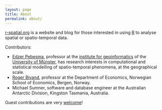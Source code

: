 ```yaml
---
layout: page
title: About
permalink: about/
---
```

[r-spatial.org](http://r-spatial.org/) is a website and blog for
those interested in using [R](http://www.r-project.org/) to analyse
spatial or spatio-temporal data.

Contributors:

* [Edzer Pebesma](http://www.uni-muenster.de/Geoinformatics/institute/staff/index.php/119/Edzer_Pebesma), professor at the [institute for geoinformatics](http://ifgi.uni-muenster.de/en) of the [University of Münster](http://www.uni-muenster.de/en/), has research interests in computational and statistical modelling of spatio-temporal phenomena, at the geographical scale.
* [Roger Bivand](https://www.nhh.no/en/research-faculty/department-of-economics/sam/cv/bivand--roger-s.aspx), professor at the Department of Economics, Norwegian School of Economics, Bergen, Norway. 
* Michael Sumner, software and database engineer at the Australian Antarctic Division, Kingston Tasmania, Australia.

Guest contributions are very [welcome](https://github.com/edzer/r-spatial/)!

